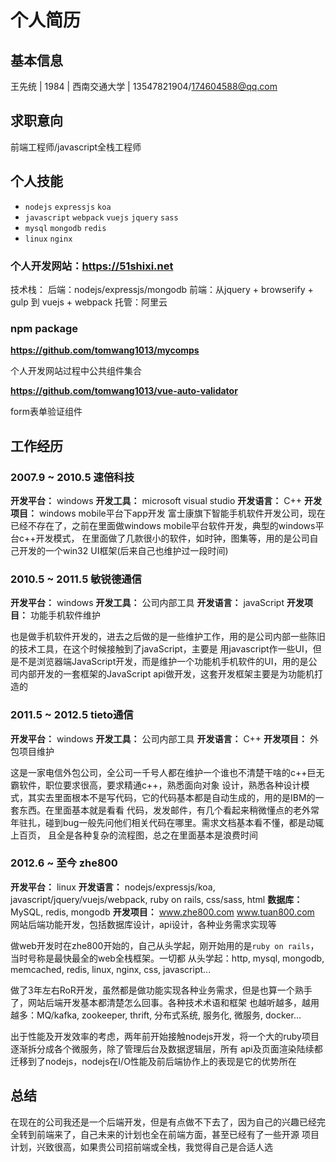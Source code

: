 # 个人简历

## 基本信息

王先统 | 1984 | 西南交通大学 | 13547821904/174604588@qq.com

## 求职意向

前端工程师/javascript全栈工程师

## 个人技能

* `nodejs` `expressjs` `koa`
* `javascript` `webpack` `vuejs` `jquery` `sass`
* `mysql` `mongodb` `redis`
* `linux` `nginx`

### 个人开发网站：https://51shixi.net

技术栈：
后端：nodejs/expressjs/mongodb
前端：从jquery + browserify + gulp 到 vuejs + webpack
托管：阿里云

### npm package

**https://github.com/tomwang1013/mycomps**

个人开发网站过程中公共组件集合

**https://github.com/tomwang1013/vue-auto-validator**

form表单验证组件

## 工作经历

### 2007.9 ~ 2010.5 速倍科技
**开发平台：** windows
**开发工具：** microsoft visual studio
**开发语言：** C++
**开发项目：** windows mobile平台下app开发
富士康旗下智能手机软件开发公司，现在已经不存在了，之前在里面做windows mobile平台软件开发，典型的windows平台c++开发模式，
在里面做了几款很小的软件，如时钟，图集等，用的是公司自己开发的一个win32 UI框架(后来自己也维护过一段时间)

### 2010.5 ~ 2011.5 敏锐德通信
**开发平台：** windows
**开发工具：** 公司内部工具
**开发语言：** javaScript
**开发项目：** 功能手机软件维护

也是做手机软件开发的，进去之后做的是一些维护工作，用的是公司内部一些陈旧的技术工具，在这个时候接触到了javaScript，主要是
用javascript作一些UI，但是不是浏览器端JavaScript开发，而是维护一个功能机手机软件的UI，用的是公司内部开发的一套框架的JavaScript
api做开发，这套开发框架主要是为功能机打造的

### 2011.5 ~ 2012.5 tieto通信
**开发平台：** windows
**开发工具：** 公司内部工具
**开发语言：** C++
**开发项目：** 外包项目维护

这是一家电信外包公司，全公司一千号人都在维护一个谁也不清楚干啥的c++巨无霸软件，职位要求很高，要求精通c++，熟悉面向对象
设计，熟悉各种设计模式，其实去里面根本不是写代码，它的代码基本都是自动生成的，用的是IBM的一套东西。在里面基本就是看看
代码，发发邮件，有几个看起来稍微懂点的老外常年驻扎，碰到bug一般先问他们相关代码在哪里。需求文档基本看不懂，都是动辄上百页，
且全是各种复杂的流程图，总之在里面基本是浪费时间

### 2012.6 ~ 至今 zhe800
**开发平台：** linux
**开发语言：** nodejs/expressjs/koa, javascript/jquery/vuejs/webpack, ruby on rails, css/sass, html
**数据库：** MySQL, redis, mongodb
**开发项目：** www.zhe800.com www.tuan800.com 网站后端功能开发，包括数据库设计，api设计，各种业务需求实现等

做web开发时在zhe800开始的，自己从头学起，刚开始用的是`ruby on rails`，当时号称是最快最全的web全栈框架。一切都
从头学起：http, mysql, mongodb, memcached, redis, linux, nginx, css, javascript...

做了3年左右RoR开发，虽然都是做功能实现各种业务需求，但是也算一个熟手了，网站后端开发基本都清楚怎么回事。各种技术术语和框架
也越听越多，越用越多：MQ/kafka, zookeeper, thrift, 分布式系统, 服务化, 微服务, docker...

出于性能及开发效率的考虑，两年前开始接触nodejs开发，将一个大的ruby项目逐渐拆分成各个微服务，除了管理后台及数据逻辑层，所有
api及页面渲染陆续都迁移到了nodejs，nodejs在I/O性能及前后端协作上的表现是它的优势所在

## 总结
在现在的公司我还是一个后端开发，但是有点做不下去了，因为自己的兴趣已经完全转到前端来了，自己未来的计划也全在前端方面，甚至已经有了一些开源
项目计划，兴致很高，如果贵公司招前端或全栈，我觉得自己是合适人选
